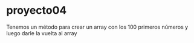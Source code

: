 # proyecto04

Tenemos un método para crear un array con los 100 primeros números y luego darle la vuelta al array